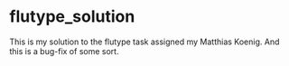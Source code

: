 # flutype_solution
This is my solution to the flutype task assigned my Matthias Koenig.
And this is a bug-fix of some sort.
